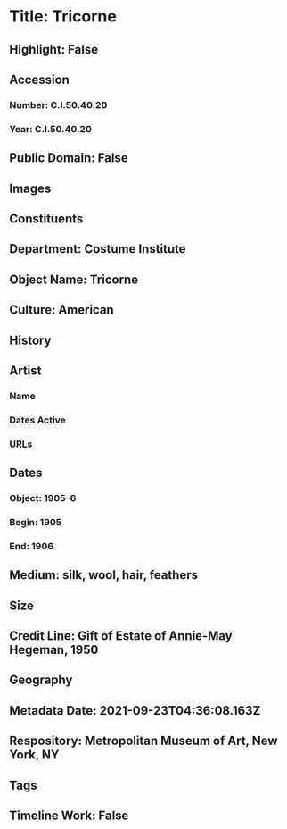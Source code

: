# Title: Tricorne
## Highlight: False
## Accession
### Number: C.I.50.40.20
### Year: C.I.50.40.20
## Public Domain: False
## Images
## Constituents
## Department: Costume Institute
## Object Name: Tricorne
## Culture: American
## History
## Artist
### Name
### Dates Active
### URLs
## Dates
### Object: 1905–6
### Begin: 1905
### End: 1906
## Medium: silk, wool, hair, feathers
## Size
## Credit Line: Gift of Estate of Annie-May Hegeman, 1950
## Geography
## Metadata Date: 2021-09-23T04:36:08.163Z
## Respository: Metropolitan Museum of Art, New York, NY
## Tags
## Timeline Work: False